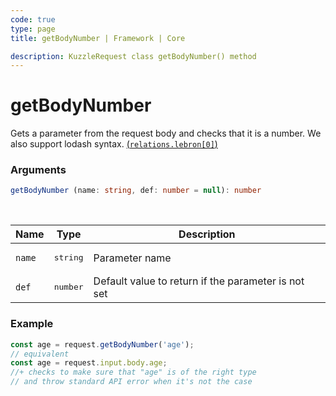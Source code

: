```yaml
---
code: true
type: page
title: getBodyNumber | Framework | Core

description: KuzzleRequest class getBodyNumber() method
---
```


# getBodyNumber

<SinceBadge version="2.16.9" />

Gets a parameter from the request body and checks that it is a number.
We also support lodash syntax. [(`relations.lebron[0]`)](https://lodash.com/docs/4.17.15#get)

### Arguments

```ts
getBodyNumber (name: string, def: number = null): number
```

</br>

| Name   | Type              | Description    |
|--------|-------------------|----------------|
| `name` | <pre>string</pre> | Parameter name |
| `def` | <pre>number</pre> | Default value to return if the parameter is not set |


### Example

```ts
const age = request.getBodyNumber('age');
// equivalent
const age = request.input.body.age;
//+ checks to make sure that "age" is of the right type
// and throw standard API error when it's not the case
```
